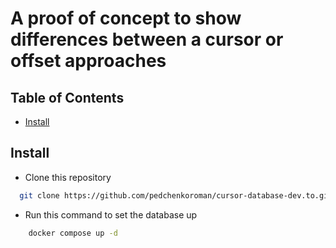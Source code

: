# A proof of concept to show differences between a cursor or offset approaches 

## Table of Contents

- [Install](#install)



## Install
- Clone this repository
```sh
  git clone https://github.com/pedchenkoroman/cursor-database-dev.to.git
```
- Run this command to set the database up
```sh
    docker compose up -d
```
